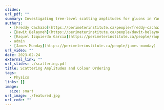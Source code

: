```yaml
---
slides: 
url_pdf: ""
summary: Investigating tree-level scatting amplitudes for gluons in Yang-Mills. By utilising colour decomposition, we consider partial amplitude formulas in the case of 3 negative-helicity gluons; in particular, we study their singularity structure using projective geometry.
authors: 
  - [Freddy Cachazo](https://perimeterinstitute.ca/people/freddy-cachazo)
  - [Dawit Belayneh](https://perimeterinstitute.ca/people/dawit-belayneh)
  - [Raquel Izquierdo Garcia](https://perimeterinstitute.ca/people/raquel-izquierdo-garcia)
  - admin
  - [James Munday](https://perimeterinstitute.ca/people/james-munday)
url_video: ""
date: 2023-02-24
external_link: ""
url_slides: ./scattering.pdf
title: Scattering Amplitudes and Colour Ordering
tags:
  - Physics
links: []
image: 
  size: smart
url_image: ./featured.jpg
url_code: ""
---
```


